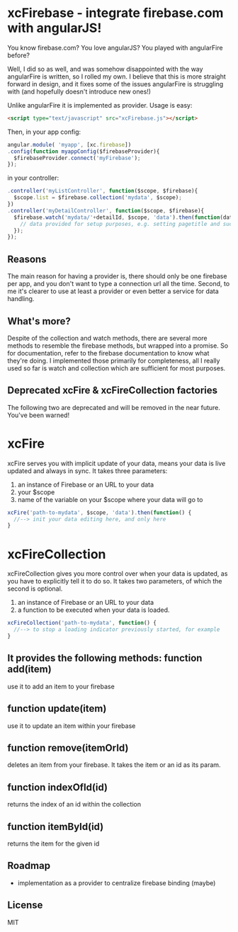 xcFirebase - integrate firebase.com with angularJS!
==========
You know firebase.com? You love angularJS? You played with angularFire before? 

Well, I did so as well, and was somehow disappointed with the way angularFire is written, so I rolled my own.
I believe that this is more straight forward in design, and it fixes some of the issues angularFire is struggling with (and hopefully doesn't introduce new ones!)


Unlike angularFire it is implemented as provider.
Usage is easy: 
```html
<script type="text/javascript" src="xcFirebase.js"></script>
```

Then, in your app config:
```javascript
angular.module( 'myapp', [xc.firebase])
.config(function myappConfig($firebaseProvider){
  $firebaseProvider.connect('myFirebase');
});
```

in your controller:
```javascript
.controller('myListController', function($scope, $firebase){
  $scope.list = $firebase.collection('mydata', $scope);
})
.controller('myDetailController', function($scope, $firebase){
  $firebase.watch('mydata/'+detailId, $scope, 'data').then(function(data){
    // data provided for setup purposes, e.g. setting pagetitle and such
  });
});
```

Reasons
-------
The main reason for having a provider is, there should only be one firebase per app, and you don't want to type a 
connection url all the time.
Second, to me it's clearer to use at least a provider or even better a service for data handling.

What's more?
------------
Despite of the collection and watch methods, there are several more methods to resemble the firebase methods, but wrapped into
a promise. So for documentation, refer to the firebase documentation to know what they're doing.
I implemented those primarily for completeness, all I really used so far is watch and collection which are sufficient 
for most purposes.


Deprecated xcFire & xcFireCollection factories
----------------------------------------------
The following two are deprecated and will be removed in the near future. You've been warned!

xcFire
======
xcFire serves you with implicit update of your data, means your data is live updated and always in sync. 
It takes three parameters:
1. an instance of Firebase or an URL to your data
2. your $scope
3. name of the variable on your $scope where your data will go to

```javascript
xcFire('path-to-mydata', $scope, 'data').then(function() {
  //--> init your data editing here, and only here
}
```

xcFireCollection
================
xcFireCollection gives you more control over when your data is updated, as you have to explicitly tell it to do so.
It takes two parameters, of which the second is optional.
1. an instance of Firebase or an URL to your data
2. a function to be executed when your data is loaded.

```javascript
xcFireCollection('path-to-mydata', function() {
  //--> to stop a loading indicator previously started, for example
}
```

It provides the following methods:
function add(item)
---
use it to add an item to your firebase

function update(item)
------
use it to update an item within your firebase

function remove(itemOrId)
-------
deletes an item from your firebase. It takes the item or an id as its param.

function indexOfId(id)
---------
returns the index of an id within the collection 

function itemById(id)
--------
returns the item for the given id

Roadmap
--------
- implementation as a provider to centralize firebase binding (maybe)

License
-------
MIT


